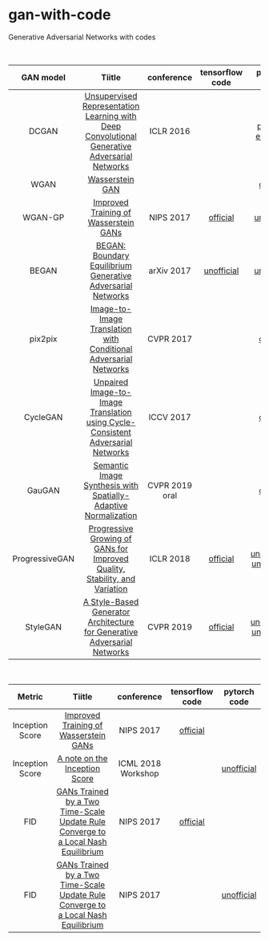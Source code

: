 # gan-with-code
Generative Adversarial Networks with codes

<br>

|   GAN model    |                            Tiitle                            |   conference   |                       tensorflow code                        |                         pytorch code                         |
| :------------: | :----------------------------------------------------------: | :------------: | :----------------------------------------------------------: | :----------------------------------------------------------: |
|     DCGAN      | [Unsupervised Representation Learning with Deep Convolutional Generative Adversarial Networks](https://arxiv.org/abs/1511.06434) |   ICLR 2016    |                                                              | [pytorch example](https://github.com/pytorch/examples/tree/master/dcgan) |
|      WGAN      |     [Wasserstein GAN](https://arxiv.org/abs/1701.07875)      |                |                                                              | [official](https://github.com/martinarjovsky/WassersteinGAN) |
|    WGAN-GP     | [Improved Training of Wasserstein GANs](https://arxiv.org/abs/1704.00028) |   NIPS 2017    |      [official](https://github.com/openai/improved-gan)      |       [unofficial](https://github.com/caogang/wgan-gp)       |
|     BEGAN      | [BEGAN: Boundary Equilibrium Generative Adversarial Networks]() |   arXiv 2017   | [unofficial](https://github.com/carpedm20/BEGAN-tensorflow)  |   [unofficial](https://github.com/carpedm20/BEGAN-pytorch)   |
|    pix2pix     | [Image-to-Image Translation with Conditional Adversarial Networks](https://arxiv.org/abs/1611.07004) |   CVPR 2017    |                                                              |       [official](https://github.com/phillipi/pix2pix)        |
|    CycleGAN    | [Unpaired Image-to-Image Translation using Cycle-Consistent Adversarial Networks](https://arxiv.org/abs/1703.10593) |   ICCV 2017    |                                                              |       [official](https://github.com/junyanz/CycleGAN)        |
|     GauGAN     | [Semantic Image Synthesis with Spatially-Adaptive Normalization](https://arxiv.org/abs/1903.07291) | CVPR 2019 oral |                                                              |         [official](https://github.com/NVlabs/SPADE)          |
| ProgressiveGAN | [Progressive Growing of GANs for Improved Quality, Stability, and Variation](https://arxiv.org/abs/1710.10196) |   ICLR 2018    | [official](https://github.com/tkarras/progressive_growing_of_gans) | [unofficial1](https://github.com/nashory/pggan-pytorch), [unofficial2](https://github.com/github-pengge/PyTorch-progressive_growing_of_gans) |
|    StyleGAN    | [A Style-Based Generator Architecture for Generative Adversarial Networks](https://arxiv.org/abs/1812.04948) |   CVPR 2019    |        [official](https://github.com/NVlabs/stylegan)        | [unofficial1](https://github.com/rosinality/style-based-gan-pytorch), [unofficial2](https://github.com/tomguluson92/StyleGAN_PyTorch) |



<br>



|     Metric      |                            Tiitle                            |     conference     |                  tensorflow code                   |                         pytorch code                         |
| :-------------: | :----------------------------------------------------------: | :----------------: | :------------------------------------------------: | :----------------------------------------------------------: |
| Inception Score | [Improved Training of Wasserstein GANs](https://arxiv.org/abs/1704.00028) |     NIPS 2017      | [official](https://github.com/openai/improved-gan) |                                                              |
| Inception Score | [A note on the Inception Score](https://arxiv.org/abs/1801.01973) | ICML 2018 Workshop |                                                    | [unofficial](https://github.com/sbarratt/inception-score-pytorch) |
|       FID       | [GANs Trained by a Two Time-Scale Update Rule Converge to a Local Nash Equilibrium](https://papers.nips.cc/paper/7240-gans-trained-by-a-two-time-scale-update-rule-converge-to-a-local-nash-equilibrium) |     NIPS 2017      |   [official](https://github.com/bioinf-jku/TTUR)   |                                                              |
|       FID       | [GANs Trained by a Two Time-Scale Update Rule Converge to a Local Nash Equilibrium](https://papers.nips.cc/paper/7240-gans-trained-by-a-two-time-scale-update-rule-converge-to-a-local-nash-equilibrium) |     NIPS 2017      |                                                    |    [unofficial](https://github.com/mseitzer/pytorch-fid)     |

<br>

